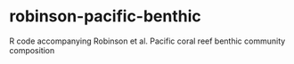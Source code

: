 # robinson-pacific-benthic
R code accompanying Robinson et al. Pacific coral reef benthic community composition
